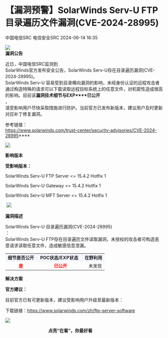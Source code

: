 #  【漏洞预警】SolarWinds Serv-U FTP 目录遍历文件漏洞(CVE-2024-28995)   
中国电信SRC  电信安全SRC   2024-06-14 16:35  
  
![](https://mmbiz.qpic.cn/mmbiz_png/9StQxO8fvuTKOvkrMsbchngOiaoaWbtvjEZvA5Pc6WbSIh9cnjhKp14CA9f4ib0vWL34exoHgDUW1tK4tIibEx7Xw/640?wx_fmt=png&from=appmsg "")  
**漏洞公告**  
  
近日，中国电信SRC监测到  
SolarWinds官方发布安全公告，SolarWinds Serv-U存在目录遍历漏洞(CVE-2024-28995)。  
SolarWinds Serv-U 容易受到目录横向漏洞的影响，未经身份认证的远程攻击者通过构造特殊的请求可以下载读取远程目标系统上的任意文件，对机密性造成很高的影响。目前该**漏洞技术细节与EXP****已公开**  
，  
请受影响用户尽快采取措施进行防护。当前官方已发布新版本，建议用户及时更新对应补丁修复漏洞。  
  
参考链接：  
https://www.solarwinds.com/trust-center/security-advisories/CVE-2024-28995****  
  
  
  
![](https://mmbiz.qpic.cn/mmbiz_png/9StQxO8fvuTMNn3dYvbd8NWEEDxhAyqbghDk8vibcEKLI0icuuZkzL72c26GzmibWFnHlvOwtFTsM0MpaLwGBXqRw/640?wx_fmt=png&from=appmsg "")  
  
**影响版本**  
  
**受影响版本：**  
  
SolarWinds Serv-U FTP Server <= 15.4.2 Hotfix 1  
  
SolarWinds Serv-U Gateway <= 15.4.2 Hotfix 1  
  
SolarWinds Serv-U MFT Server <= 15.4.2 Hotfix 1  
  
  
  
 ![](https://mmbiz.qpic.cn/mmbiz_png/9StQxO8fvuTMNn3dYvbd8NWEEDxhAyqbrlt8rlr8tiaKcCOKtTIpPTo6OpYT9od0gL4Ap8wlytNKdJgeRciaELXA/640?wx_fmt=png&from=appmsg "")  
  
  
**漏洞描述**  
  
SolarWinds Serv-U 目录遍历漏洞(CVE-2024-28995)  
：  
SolarWinds Serv-U FTP存在目录遍历文件读取漏洞，未授权的攻击者可构造恶意请求读取任意文件，造成敏感信息泄漏。  
<table><tbody><tr><td valign="middle" align="center" style="word-break: break-all;background-color: rgb(243, 246, 255);"><span style="font-size: 14px;"><strong>细节是否公开</strong><br/></span></td><td valign="middle" align="center" style="word-break: break-all;background-color: rgb(243, 246, 255);"><span style="font-size: 14px;"><strong> POC状态/<strong style="letter-spacing: 0.578px;">EXP状态</strong></strong><br/></span></td><td valign="middle" align="center" style="word-break: break-all;background-color: rgb(243, 246, 255);"><span style="font-size: 14px;"><strong> 在野利用</strong><br/></span></td></tr><tr><td valign="middle" align="center" style="word-break: break-all;"><span style="color: rgb(255, 0, 0);"><strong><span style="font-size: 14px;">是<br/></span></strong></span></td><td valign="middle" align="center" style="word-break: break-all;"><span style="color: rgb(255, 0, 0);"><strong><span style="font-size: 14px;">   已公开<br/></span></strong></span></td><td valign="middle" align="center" style="word-break: break-all;"><span style="font-size: 14px;">    未发现<br/></span></td></tr></tbody></table>  
  
**解决方案**  
  
**官方建议：**  
  
目前官方已有可更新版本，建议受影响用户升级至最新版本：  
  
  
下载链接：https://www.solarwinds.com/zh/ftp-server-software  
  
  
  
![](https://mmbiz.qpic.cn/mmbiz_png/9StQxO8fvuTKOvkrMsbchngOiaoaWbtvj9TpOJ4EicCajCQrUNah3TZYdUNfoIRXsVqQicicGHYRFxicicBaaNia33Iug/640?wx_fmt=png&from=appmsg "")  
  
  
                                   **点亮“在看”，你最好看**  
  
